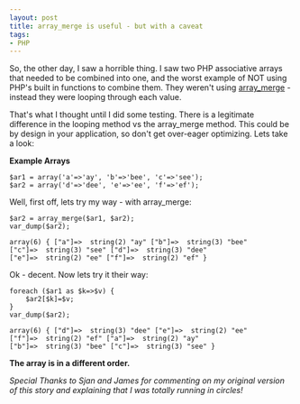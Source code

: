 ```yaml
---
layout: post
title: array_merge is useful - but with a caveat
tags:
- PHP
---
```

So, the other day, I saw a horrible thing.  I saw two PHP associative arrays that needed to be combined into one, and the worst example of NOT using PHP's built in functions to combine them.  They weren't using [array_merge](http://php.net/array_merge) - instead they were looping through each value.

That's what I thought until I did some testing.  There is a legitimate difference in the looping method vs the array_merge method.  This could be by design in your application, so don't get over-eager optimizing.  Lets take a look:

**Example Arrays**

```php?start_inline=1
$ar1 = array('a'=>'ay', 'b'=>'bee', 'c'=>'see');
$ar2 = array('d'=>'dee', 'e'=>'ee', 'f'=>'ef');
```

Well, first off, lets try my way - with array_merge:

```php?start_inline=1
$ar2 = array_merge($ar1, $ar2);
var_dump($ar2);
```
    
    array(6) { ["a"]=>  string(2) "ay" ["b"]=>  string(3) "bee"
    ["c"]=>  string(3) "see" ["d"]=>  string(3) "dee"
    ["e"]=>  string(2) "ee" ["f"]=>  string(2) "ef" }

Ok - decent.  Now lets try it their way:

```php?start_inline=1
foreach ($ar1 as $k=>$v) {
    $ar2[$k]=$v;
}
var_dump($ar2);
```

    array(6) { ["d"]=>  string(3) "dee" ["e"]=>  string(2) "ee"
    ["f"]=>  string(2) "ef" ["a"]=>  string(2) "ay"
    ["b"]=>  string(3) "bee" ["c"]=>  string(3) "see" }

**The array is in a different order.**

_Special Thanks to Sjan and James for commenting on my original version of this story and explaining that I was totally running in circles!_
